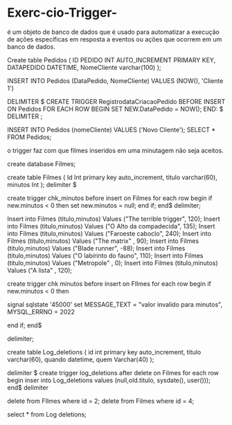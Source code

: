# Exerc-cio-Trigger-
é um objeto de banco de dados que é usado para
automatizar a execução de ações específicas em resposta a eventos ou ações que ocorrem
em um banco de dados.


Create table Pedidos ( 
ID PEDIDO INT AUTO_INCREMENT PRIMARY KEY, 
DATAPEDIDO DATETIME,
NomeCliente varchar(100) 
);
 
INSERT INTO Pedidos (DataPedido, NomeCliente) VALUES 
(NOW(), 'Cliente 1') 

DELIMITER $ 
CREATE TRIGGER RegistrodataCriacaoPedido
BEFORE INSERT ON Pedidos
FOR EACH ROW 
BEGIN SET NEW.DataPedido = NOW();
END:
$ 
DELIMITER ; 

INSERT INTO Pedidos (nomeCliente) VALUES ('Novo Cliente'); 
SELECT * FROM Pedidos; 



o trigger faz com que filmes inseridos em uma minutagem não seja aceitos.


create database Filmes;

create table Filmes ( 
Id Int primary key auto_increment,
titulo varchar(60),
minutos Int 
);
delimiter $ 

create trigger chk_minutos before insert on Filmes
for each row
begin 
  if new.minutos < 0 then 
      set new.minutos = null;
      end if;
      end$
      delimiter; 

Insert into Filmes (titulo,minutos) Values ("The terrible trigger", 120);
Insert into Filmes (titulo,minutos) Values ("O Alto da compadecida", 135);
Insert into Filmes (titulo,minutos) Values ("Faroeste caboclo", 240);
Insert into Filmes (titulo,minutos) Values ("The matrix" , 90);
Insert into Filmes (titulo,minutos) Values ("Blade runner", -88);
Insert into Filmes (titulo,minutos) Values ("O labirinto do fauno", 110);
Insert into Filmes (titulo,minutos) Values ("Metropole" , 0);
Insert into Filmes (titulo,minutos) Values ("A lista" , 120);




create trigger chk minutos before insert on FIlmes
for each row 
begin 
 if new.minutos < 0 then 

signal sqlstate '45000' 
set MESSAGE_TEXT = "valor invalido para minutos",
MYSQL_ERRNO = 2022

end if;
end$

delimiter;



create table Log_deletions (
id  int   primary key  auto_increment,
titulo varchar(60),
quando datetime,
quem Varchar(40)
);

delimiter $
create trigger log_deletions after delete on Filmes
for each row
begin 
   inser into Log_deletions values (null,old.titulo, sysdate(), user())); 
end$
delimiter


delete from FIlmes where id = 2;
delete from Filmes where id = 4; 

select * from Log deletions; 
